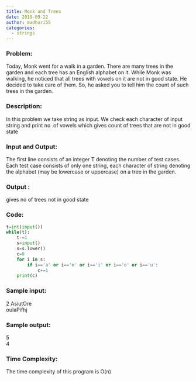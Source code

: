 ```yaml
---
title: Monk and Trees
date: 2019-09-22
author: madhuri55
categories:
  - strings
---
```


### Problem:
Today, Monk went for a walk in a garden. There are many trees in the garden and
each tree has an English alphabet on it. While Monk was walking, he noticed that all
trees with vowels on it are not in good state. He decided to take care of them. So, he
asked you to tell him the count of such trees in the garden.

### Description:
In this problem we take string as input. We check each character of input string
and print no .of vowels which gives count of trees that are not in good state
### Input and Output:
The first line consists of an integer T denoting the number of test cases.
Each test case consists of only one string, each character of string denoting the
alphabet (may be lowercase or uppercase) on a tree in the garden.
### Output : 
gives no of trees not in good state
### Code:
```python
t=int(input())
while(t):
    t-=1
    s=input()
    s=s.lower()
    c=0
    for i in s:
        if i=='a' or i=='e' or i=='i' or i=='o' or i=='u':
            c+=1
    print(c)

```
### Sample input:
2
AsiutOre<br />
ouIaPifhj<br />
### Sample output:
5<br />
4<br />

### Time Complexity:
The time complexity of this program is O(n)
